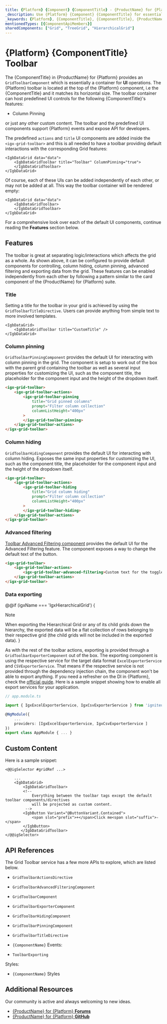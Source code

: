 ```yaml
---
title: {Platform} {Component} {ComponentTitle} - {ProductName} for {Platform}
_description: Use {Platform} {Component} {ComponentTitle} for essential UI operations. Hosts different UI controls for the Grid’s features - column hiding, pinning, excel exporting, etc.
_keywords: {Platform}, {ComponentTitle}, {ComponentTitle}, {ProductName}, Infragistics
mentionedTypes: [{ComponentApiMembers}]
sharedComponents: ["Grid", "TreeGrid", "HierarchicalGrid"]
---
```


# {Platform} {ComponentTitle} Toolbar

The {ComponentTitle} in {ProductName} for {Platform} provides an `GridToolbarComponent` which is essentially a container for **UI** operations. The {Platform} toolbar is located at the top of the {Platform} component, i.e the {ComponentTitle} and it matches its horizontal size. The toolbar container can host predefined UI controls for the following {ComponentTitle}'s features:

 - Column Pinning


or just any other custom content. The toolbar and the predefined UI components support {Platform} events and expose API for developers.

The predefined `actions` and `title` UI components are added inside the `<igx-grid-toolbar>` and this is all needed to have a toolbar providing default interactions with the corresponding Grid features:

```Razor
<IgbDataGrid data="data">
    <IgbDataGridToolbar title="Toolbar" ColumnPinning="true">
    </IgbDataGridToolbar>
</IgbDataGrid>
```
Of course, each of these UIs can be added independently of each other, or may not be added at all. This way the toolbar container will be rendered empty:

```Razor
<IgbDataGrid data="data">
    <IgbDataGridToolbar>
    </IgbDataGridToolbar>
</IgbDataGrid>
```

For a comprehensive look over each of the default UI components, continue reading the **Features** section
below.

## Features

The toolbar is great at separating logic/interactions which affects the grid as a whole.
As shown above, it can be configured to provide default components for controlling, column hiding, column pinning,
advanced filtering and exporting data from the grid.
These features can be enabled independently from each other by following a pattern similar to the card component of
the {ProductName} for {Platform} suite.


### Title
Setting a title for the toolbar in your grid is achieved by using the `GridToolbarTitleDirective`.
Users can provide anything from simple text to more involved templates.
```Razor
<IgbDataGrid>
    <IgbDataGridToolbar title="CustomTitle" />
</IgbDataGrid>
```
### Column pinning
`GridToolbarPinningComponent` provides the default UI for interacting with column pinning in the grid.
The component is setup to work out of the box with the parent grid containing the toolbar as well as several input properties for customizing the UI, such as the component
title, the placeholder for the component input and the height of the dropdown itself.

```html
<igx-grid-toolbar>
    <igx-grid-toolbar-actions>
        <igx-grid-toolbar-pinning
            title="Grid pinned columns"
            prompt="Filter column collection"
            columnListHeight="400px"
        >
        </igx-grid-toolbar-pinning>
    </igx-grid-toolbar-actions>
</igx-grid-toolbar>
```


### Column hiding
`GridToolbarHidingComponent` provides the default
UI for interacting with column hiding. Exposes the same input properties for customizing the UI, such as the component
title, the placeholder for the component input and the height of the dropdown itself.

```html
<igx-grid-toolbar>
    <igx-grid-toolbar-actions>
        <igx-grid-toolbar-hiding
            title="Grid column hiding"
            prompt="Filter column collection"
            columnListHeight="400px"
        >
        </igx-grid-toolbar-hiding>
    </igx-grid-toolbar-actions>
</igx-grid-toolbar>
```

### Advanced filtering
[Toolbar Advanced Filtering component]({environment:{Platform}ApiUrl}/classes/igxgridtoolbaradvancedfilteringcomponent.html) provides the default UI for the Advanced Filtering feature. The component exposes a way to change the default text of the button.
```html
<igx-grid-toolbar>
    <igx-grid-toolbar-actions>
        <igx-grid-toolbar-advanced-filtering>Custom text for the toggle button</igx-grid-toolbar-advanced-filtering>
    </igx-grid-toolbar-actions>
</igx-grid-toolbar>
```

### Data exporting

@@if (igxName === 'IgxHierarchicalGrid') {
> [!NOTE]
> When exporting the Hierarchical Grid or any of its child grids down the hierarchy, the exported data will be a flat collection of rows
> belonging to their respective grid (the child grids will not be included in the exported data).
}

As with the rest of the toolbar actions, exporting is provided through a `GridToolbarExporterComponent` out of the box.
The exporting component is using the respective service for the target data format `ExcelExporterService` and `CSVExporterService`. That means if the respective service is not provided through the dependency injection chain, the component
won't be able to export anything.
If you need a refresher on the DI in {Platform}, check the [official guide](https://{Platform}.io/guide/dependency-injection). Here is a sample snippet showing how to enable
all export services for your application.

```typescript
// app.module.ts

import { IgxExcelExporterService, IgxCsvExporterService } from 'igniteui-{Platform}';

@NgModule({
    ...
    providers: [IgxExcelExporterService, IgxCsvExporterService ]
})
export class AppModule { ... }
```

## Custom Content

Here is a sample snippet:

```Razor
<@@igSelector #gridRef ...>

    ...
    <IgbDataGrid>
        <IgbDataGridToolbar>
        <!--
            Everything between the toolbar tags except the default toolbar components/directives
            will be projected as custom content.
         -->
        <IgbButton Variant="@ButtonVariant.Contained">
            <span slot="prefix">+</span>Click me<span slot="suffix">-</span>
        </IgbButton>
       </IgbDataGridToolbar>
</@@igSelector>
```

## API References

The Grid Toolbar service has a few more APIs to explore, which are listed below.

* `GridToolbarActionsDirective`
* `GridToolbarAdvancedFilteringComponent`
* `GridToolbarComponent`
* `GridToolbarExporterComponent`
* `GridToolbarHidingComponent`
* `GridToolbarPinningComponent`
* `GridToolbarTitleDirective`


* `{ComponentName}` Events:
* `ToolbarExporting`

Styles:

* `{ComponentName}` Styles

## Additional Resources

<div class="divider--half"></div>
Our community is active and always welcoming to new ideas.

* [{ProductName} for {Platform} **Forums**](https://www.infragistics.com/community/forums/f/ignite-ui-for-{Platform})
* [{ProductName} for {Platform} **GitHub**](https://github.com/IgniteUI/igniteui-{Platform})
